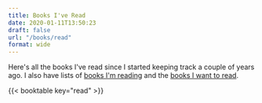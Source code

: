 ```yaml
---
title: Books I've Read
date: 2020-01-11T13:50:23
draft: false
url: "/books/read"
format: wide
---
```


Here's all the books I've read since I started keeping track a couple of years ago. I also have lists of [books I'm reading](/books/reading) and the [books I want to read](/books/toread).

{{< booktable key="read" >}}
